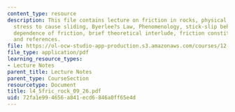```yaml
---
content_type: resource
description: This file contains lecture on friction in rocks, physical processes,
  stress to cause sliding, Byerlee?s Law, Phenomenology, stick-slip behavior, velocity
  dependence of friction, brief theoretical interlude, friction constitutive laws
  and references.
file: https://ol-ocw-studio-app-production.s3.amazonaws.com/courses/12-524-mechanical-properties-of-rocks-fall-2005/72fa1e994656a841ecd6846a0ff65e4d_l4_5fric_rock_09_26.pdf
file_type: application/pdf
learning_resource_types:
- Lecture Notes
parent_title: Lecture Notes
parent_type: CourseSection
resourcetype: Document
title: l4_5fric_rock_09_26.pdf
uid: 72fa1e99-4656-a841-ecd6-846a0ff65e4d
---
```

